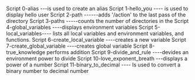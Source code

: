 Script 0-alias ---is used to create an alias
Script 1-hello_you ---- is used to display hello user
Script 2-path ------adds '/action' to the last pass of the directory
Script 3-paths -----counts the number of directories in the 
Script 4-global_variables ----displays environment variables
Script 5-local_variables---- lists all local variables and environment variables, and functions.
Script 6-create_local_variable ----creates a new variable
Script 7-create_global_variable ----creates global variable
Script 8-true_knowledge performs addition
Script 9-divide_and_rule ----devides an environment power to divide
Script 10-love_exponent_breath ---displays a power of a number
Script 11-binary_to_decimal ---- Is used to convert a binary number to decimal number
